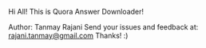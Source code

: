 Hi All!
This is Quora Answer Downloader!

Author: Tanmay Rajani
Send your issues and feedback at: rajani.tanmay@gmail.com
Thanks!
:)